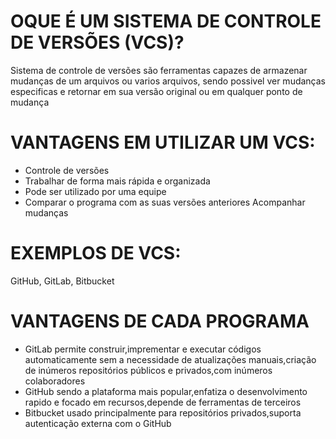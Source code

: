 # OQUE É UM SISTEMA DE CONTROLE DE VERSÕES (VCS)?

Sistema de controle de versões são ferramentas capazes de armazenar mudanças de um arquivos ou varios arquivos, sendo possivel ver mudanças especificas e retornar em sua versão original ou em qualquer ponto de mudança

# VANTAGENS EM UTILIZAR UM VCS:

- Controle de versões 
- Trabalhar de forma mais rápida e organizada 
- Pode ser utilizado por uma equipe 
- Comparar o programa com as suas versões anteriores Acompanhar mudanças

# EXEMPLOS DE VCS:

GitHub, GitLab, Bitbucket

# VANTAGENS DE CADA PROGRAMA

- GitLab permite construir,imprementar e executar códigos automaticamente sem a necessidade de atualizações manuais,criação de inúmeros repositórios públicos e privados,com inúmeros colaboradores
- GitHub sendo a plataforma mais popular,enfatiza o desenvolvimento rapido e focado em recursos,depende de ferramentas de terceiros
- Bitbucket usado principalmente para repositórios privados,suporta autenticação externa com o GitHub
